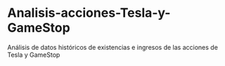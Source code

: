 # Analisis-acciones-Tesla-y-GameStop
Análisis de datos históricos de existencias e ingresos de las acciones de Tesla y GameStop
